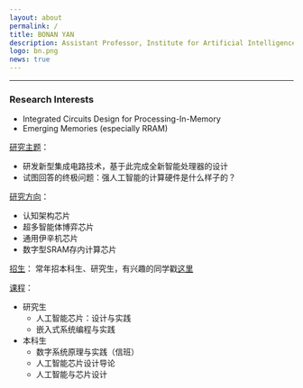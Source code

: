 ```yaml
---
layout: about
permalink: /
title: BONAN YAN
description: Assistant Professor, Institute for Artificial Intelligence, Peking University
logo: bn.png
news: true
---
```


***

<!-- <a href='#'>研究方向</a>：面向通用人工智能的芯片设计 -->
### Research Interests
- Integrated Circuits Design for Processing-In-Memory
- Emerging Memories (especially RRAM)

<a href='#'>研究主题</a>：
- 研发新型集成电路技术，基于此完成全新智能处理器的设计
- 试图回答的终极问题：强人工智能的计算硬件是什么样子的？

<a href='#'>研究方向</a>：
- 认知架构芯片
- 超多智能体博弈芯片
- 通用伊辛机芯片
- 数字型SRAM存内计算芯片

<a href='#'>招生</a>：
常年招本科生、研究生，有兴趣的同学戳[这里](/al-folio/recruit)


<a href='#'>课程</a>：
- 研究生
  - 人工智能芯片：设计与实践
  - 嵌入式系统编程与实践
- 本科生
  - 数字系统原理与实践（信班）
  - 人工智能芯片设计导论
  - 人工智能与芯片设计

